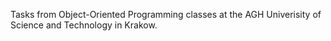 Tasks from Object-Oriented Programming classes at the AGH Univerisity of Science and Technology in Krakow.
